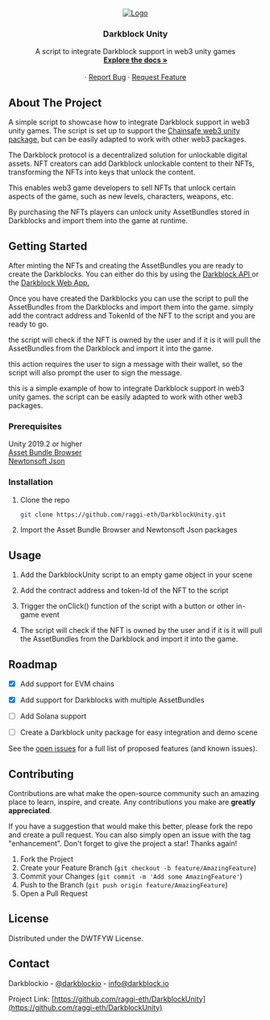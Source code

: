 
<a name="DarkblockUnity"></a>



<!-- PROJECT LOGO -->
<br />
<div align="center">
  <a href="https://www.darkblock.io">
    <img src="https://www.darkblock.io/wp-content/uploads/2022/05/White@2x.png" alt="Logo">
  </a>

<h3 align="center">Darkblock Unity</h3>

  <p align="center">
    A script to integrate Darkblock support in web3 unity games
    <br />
    <a href="https://docs.darkblock.io"><strong>Explore the docs »</strong></a>
    <br />
    <br />
    <!-- <a href="https://github.com/raggi-eth/DarkblockUnity">View Demo</a> -->
    ·
    <a href="https://github.com/raggi-eth/DarkblockUnity/issues">Report Bug</a>
    ·
    <a href="https://github.com/raggi-eth/DarkblockUnity/issues">Request Feature</a>
  </p>
</div>



<!-- ABOUT THE PROJECT -->
## About The Project

A simple script to showcase how to integrate Darkblock support in web3 unity games. The script is set up to support the <a href="https://github.com/ChainSafe/web3.unity"> Chainsafe web3 unity package</a>, but can be easily adapted to work with other web3 packages.

The Darkblock protocol is a decentralized solution for unlockable digital assets. NFT creators can add Darkblock unlockable content to their NFTs, transforming the NFTs into keys that unlock the content. 

This enables web3 game developers to sell NFTs that unlock certain aspects of the game, such as new levels, characters, weapons, etc.

By purchasing the NFTs players can unlock unity AssetBundles stored in Darkblocks and import them into the game at runtime.



<!-- GETTING STARTED -->
## Getting Started

After minting the NFTs and creating the AssetBundles you are ready to create the Darkblocks. You can either do this by using the <a href="https://docs.darkblock.io/openapi/core/tag/Darkblock-API/"> Darkblock API </a> or the <a href="https://app.darkblock.io">Darkblock Web App.</a>

Once you have created the Darkblocks you can use the script to pull the AssetBundles from the Darkblocks and import them into the game. simply add the contract address and TokenId of the NFT to the script and you are ready to go.

the script will check if the NFT is owned by the user and if it is it will pull the AssetBundles from the Darkblock and import it into the game.

this action requires the user to sign a message with their wallet, so the script will also prompt the user to sign the message.

this is a simple example of how to integrate Darkblock support in web3 unity games. the script can be easily adapted to work with other web3 packages.



### Prerequisites

Unity 2019.2 or higher </br>
<a href="https://docs.unity3d.com/Packages/com.unity.assetbundlebrowser@1.7/manual/index.html"> Asset Bundle Browser </a> </br>
<a href="https://docs.unity3d.com/Packages/com.unity.nuget.newtonsoft-json@3.0/manual/index.html">Newtonsoft Json</a>



### Installation

1. Clone the repo
   ```sh
   git clone https://github.com/raggi-eth/DarkblockUnity.git

2. Import the Asset Bundle Browser and Newtonsoft Json packages



<!-- USAGE EXAMPLES -->
## Usage

1. Add the DarkblockUnity script to an empty game object in your scene

2. Add the contract address and token-Id of the NFT to the script

3. Trigger the onClick() function of the script with a button or other in-game event

4. The script will check if the NFT is owned by the user and if it is it will pull the AssetBundles from the Darkblock and import it into the game.



<!-- ROADMAP -->
## Roadmap

- [x] Add support for EVM chains
- [x] Add support for Darkblocks with multiple AssetBundles
- [ ] Add Solana support
- [ ] Create a Darkblock unity package for easy integration and demo scene


See the [open issues](https://github.com/raggi-eth/DarkblockUnity/issues) for a full list of proposed features (and known issues).



<!-- CONTRIBUTING -->
## Contributing

Contributions are what make the open-source community such an amazing place to learn, inspire, and create. Any contributions you make are **greatly appreciated**.

If you have a suggestion that would make this better, please fork the repo and create a pull request. You can also simply open an issue with the tag "enhancement".
Don't forget to give the project a star! Thanks again!

1. Fork the Project
2. Create your Feature Branch (`git checkout -b feature/AmazingFeature`)
3. Commit your Changes (`git commit -m 'Add some AmazingFeature'`)
4. Push to the Branch (`git push origin feature/AmazingFeature`)
5. Open a Pull Request



<!-- LICENSE -->
## License

Distributed under the DWTFYW License. 



<!-- CONTACT -->
## Contact

Darkblockio - [@darkblockio](https://twitter.com/darkblockio) - info@darkblock.io

Project Link: [https://github.com/raggi-eth/DarkblockUnity](https://github.com/raggi-eth/DarkblockUnity)









